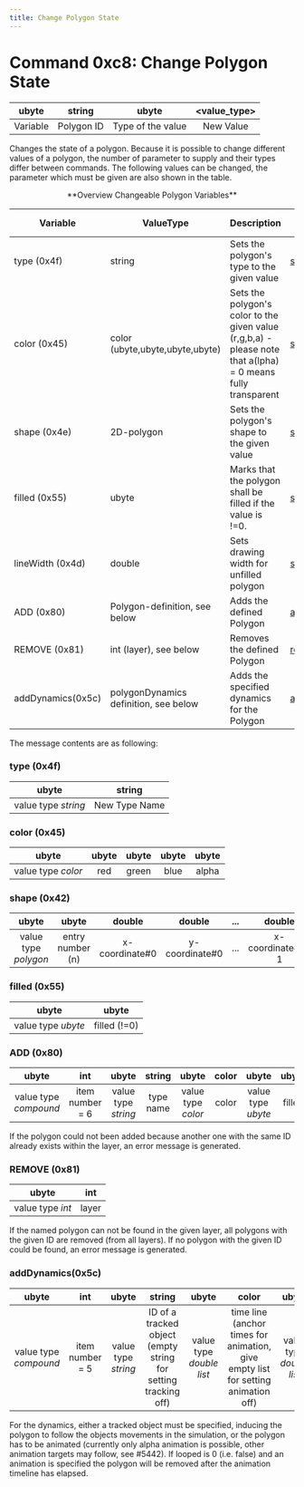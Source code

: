 ```yaml
---
title: Change Polygon State
---
```


# Command 0xc8: Change Polygon State

|  ubyte   |   string   |       ubyte       | <value_type\> |
| :------: | :--------: | :---------------: | :----------: |
| Variable | Polygon ID | Type of the value |  New Value   |

Changes the state of a polygon. Because it is possible to change
different values of a polygon, the number of parameter to supply and
their types differ between commands. The following values can be
changed, the parameter which must be given are also shown in the table.

<center>**Overview Changeable Polygon Variables**</center>

| Variable          | ValueType                             | Description              | [Python Method](../TraCI/Interfacing_TraCI_from_Python.md)                          |
| ----------------- | ------------------------------------- | ------------------------------------------------- | ----------------------------------------- |
| type (0x4f)       | string                                | Sets the polygon's type to the given value                                                                   | [setType](https://sumo.dlr.de/pydoc/traci._polygon.html#PolygonDomain-setType)           |
| color (0x45)      | color (ubyte,ubyte,ubyte,ubyte)       | Sets the polygon's color to the given value (r,g,b,a) - please note that a(lpha) = 0 means fully transparent | [setColor](https://sumo.dlr.de/pydoc/traci._polygon.html#PolygonDomain-setColor)         |
| shape (0x4e)      | 2D-polygon                            | Sets the polygon's shape to the given value                                                                  | [setShape](https://sumo.dlr.de/pydoc/traci._polygon.html#PolygonDomain-setShape)         |
| filled (0x55)     | ubyte                                 | Marks that the polygon shall be filled if the value is \!=0.                                                 | [setFilled](https://sumo.dlr.de/pydoc/traci._polygon.html#PolygonDomain-setFilled)       |
| lineWidth (0x4d)  | double                                | Sets drawing width for unfilled polygon                                                                      | [setLineWidth](https://sumo.dlr.de/pydoc/traci._polygon.html#PolygonDomain-setLineWidth) |
| ADD (0x80)        | Polygon-definition, see below         | Adds the defined Polygon                                                                                     | [add](https://sumo.dlr.de/pydoc/traci._polygon.html#PolygonDomain-add)                   |
| REMOVE (0x81)     | int (layer), see below                | Removes the defined Polygon                                                                                  | [remove](https://sumo.dlr.de/pydoc/traci._polygon.html#PolygonDomain-remove)             |
| addDynamics(0x5c) | polygonDynamics definition, see below | Adds the specified dynamics for the Polygon                                                                  | [addDynamics](https://sumo.dlr.de/pydoc/traci._polygon.html#PolygonDomain-addDynamics)   |

The message contents are as following:

### type (0x4f)

|        ubyte        |    string     |
| :-----------------: | :-----------: |
| value type *string* | New Type Name |

### color (0x45)

|       ubyte        | ubyte | ubyte | ubyte | ubyte |
| :----------------: | :---: | :---: | :---: | :---: |
| value type *color* |  red  | green | blue  | alpha |

### shape (0x42)

|        ubyte         |      ubyte       |     double      |     double      | ... |      double       |      double       |
| :------------------: | :--------------: | :-------------: | :-------------: | :-: | :---------------: | :---------------: |
| value type *polygon* | entry number (n) | x-coordinate\#0 | y-coordinate\#0 | ... | x-coordinate\#n-1 | y-coordinate\#n-1 |

### filled (0x55)

|       ubyte        |     ubyte     |
| :----------------: | :-----------: |
| value type *ubyte* | filled (\!=0) |

### ADD (0x80)

|    ubyte   |       int   |        ubyte        |  string   |       ubyte        | color |       ubyte        | ubyte  |      ubyte       |  int  |       ubyte        | shape |
| :-------------------: | :-------------: | :-----------------: | :-------: | :---------: | :---: | :--------: | :----: | :--------------: | :---: | :----------------: | :---: |
| value type *compound* | item number = 6 | value type *string* | type name | value type *color* | color | value type *ubyte* | filled | value type *int* | layer | value type *shape* | shape |

If the polygon could not been added because another one with the same ID
already exists within the layer, an error message is generated.

### REMOVE (0x81)

|      ubyte       |  int  |
| :--------------: | :---: |
| value type *int* | layer |

If the named polygon can not be found in the given layer, all polygons
with the given ID are removed (from all layers). If no polygon with the
given ID could be found, an error message is generated.

### addDynamics(0x5c)

|         ubyte         |       int       |        ubyte        |                             string                             |          ubyte           |                                      color                                       |          ubyte           |                     ubyte                      |       ubyte        |                        int                        |       ubyte        |                                shape                                 |
| :-------------------: | :-------------: | :-----------------: | :---------------------: | :----------------------: | :---------------------------: | :----------------------: | :---------------: | :----------------: | :-----------------------: | :----------------: | :------------------: |
| value type *compound* | item number = 5 | value type *string* | ID of a tracked object (empty string for setting tracking off) | value type *double list* | time line (anchor times for animation, give empty list for setting animation off) | value type *double list* | alpha span (anchor values for alpha animation) | value type *ubyte* | flag indicating whether animation shall be looped | value type *ubyte* | flag indicating whether polygon shall be rotated with tracked object |

For the dynamics, either a tracked object must be specified, inducing
the polygon to follow the objects movements in the simulation, or the
polygon has to be animated (currently only alpha animation is possible,
other animation targets may follow, see #5442). If looped is 0 (i.e. false)
and an animation is specified the polygon will be removed after the
animation timeline has elapsed.
